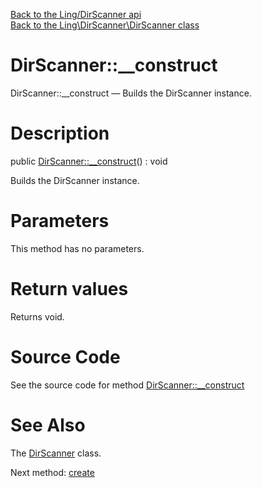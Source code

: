 [Back to the Ling/DirScanner api](https://github.com/lingtalfi/DirScanner/blob/master/doc/api/Ling/DirScanner.md)<br>
[Back to the Ling\DirScanner\DirScanner class](https://github.com/lingtalfi/DirScanner/blob/master/doc/api/Ling/DirScanner/DirScanner.md)


DirScanner::__construct
================



DirScanner::__construct — Builds the DirScanner instance.




Description
================


public [DirScanner::__construct](https://github.com/lingtalfi/DirScanner/blob/master/doc/api/Ling/DirScanner/DirScanner/__construct.md)() : void




Builds the DirScanner instance.




Parameters
================

This method has no parameters.


Return values
================

Returns void.








Source Code
===========
See the source code for method [DirScanner::__construct](https://github.com/lingtalfi/DirScanner/blob/master/DirScanner.php#L35-L38)


See Also
================

The [DirScanner](https://github.com/lingtalfi/DirScanner/blob/master/doc/api/Ling/DirScanner/DirScanner.md) class.

Next method: [create](https://github.com/lingtalfi/DirScanner/blob/master/doc/api/Ling/DirScanner/DirScanner/create.md)<br>

